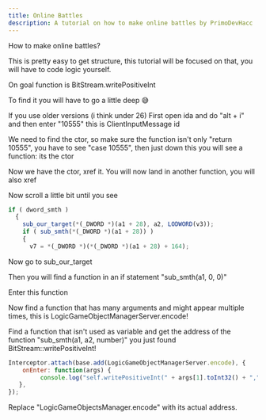 ```yaml
---
title: Online Battles
description: A tutorial on how to make online battles by PrimoDevHacc
---
```


How to make online battles?

This is pretty easy to get structure, this tutorial will be focused on that, you will have to code logic yourself.

On goal function is BitStream.writePositiveInt 

To find it you will have to go a little deep 😅

If you use older versions (i think under 26)
First open ida and do "alt + i" and then enter "10555" this is ClientInputMessage id

We need to find the ctor, so make sure the function isn't only "return 10555", you have to see "case 10555", then just down this you will see a function: its the ctor

Now we have the ctor, xref it. You will now land in another function, you will also xref

Now scroll a little bit until you see

```js
if ( dword_smth )
  {
    sub_our_target(*(_DWORD *)(a1 + 28), a2, LODWORD(v3));
    if ( sub_smth(*(_DWORD *)(a1 + 28)) )
    {
      v7 = *(_DWORD *)(*(_DWORD *)(a1 + 28) + 164);
```

Now go to sub_our_target

Then you will find a function in an if statement
"sub_smth(a1, 0, 0)"

Enter this function

Now find a function that has many arguments and might appear multiple times, this is LogicGameObjectManagerServer.encode!

Find a function that isn't used as variable and get the address of the function "sub_smth(a1, a2, number)" you just found BitStream::writePositiveInt!

```js
Interceptor.attach(base.add(LogicGameObjectManagerServer.encode), {
    onEnter: function(args) {
         console.log("self.writePositiveInt(" + args[1].toInt32() + "," + args[2].toInt32() + ")")
   },
});
```

Replace "LogicGameObjectsManager.encode" with its actual address.
